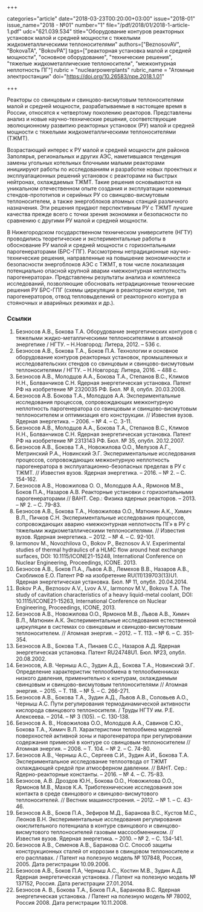 +++

categories="article"
date="2018-03-23T00:20:00+03:00"
issue="2018-01"
issue_name="2018 - №01"
number="1"
file="/pdf/2018/01/2018-1-article-1.pdf"
udc="621.039.534"
title="Оборудование контуров реакторных установок малой и средней мощности с тяжелыми жидкометаллическими теплоносителями"
authors=["BeznosovAV", "BokovaTA", "BokovPA"]
tags=["реакторная установка малой и средней мощности", "основное оборудование", "технические решения", "тяжелые жидкометаллические теплоносители", "межконтурная неплотность ПГ"]
rubric = "nuclearpowerplants"
rubric_name = "Aтомные электростанции"
doi="https://doi.org/10.26583/npe.2018.1.01"

+++

Реакторы со свинцовым и свинцово-висмутовым теплоносителями малой и средней мощности, разрабатываемые в настоящее время в России, относятся к четвертому поколению реакторов. Представлены анализ и новые научно-технические решения, соответствующие эволюционному развитию реакторных установок (РУ) малой и средней мощности с тяжелыми жидкометаллическими теплоносителями (ТЖМТ).

Возрастающий интерес к РУ малой и средней мощности для районов Заполярья, региональных и других АЭС, наметившаяся тенденция замены угольных котельных блочными малыми реакторами инициируют работы по исследованиям и разработке новых проектных и эксплуатационных решений установок с реакторами на быстрых нейтронах, охлаждаемых ТЖМТ. Такие решения основываются на уникальном отечественном опыте создания и эксплуатации наземных стендов-прототипов и серийных РУ со свинцово-висмутовым теплоносителем, а также энергоблоков атомных станций различного назначения. Эти решения придают перспективным РУ с ТЖМТ лучшие качества прежде всего с точки зрения экономики и безопасности по сравнению с другими РУ малой и средней мощности.

В Нижегородском государственном техническом университете (НГТУ) проводились теоретические и экспериментальные работы в обоснование РУ малой и средней мощности с горизонтальными парогенераторами (БРС-ГПГ). Рассмотрены нетрадиционные научно-технические решения, направленные на повышение экономичности и безопасности энергоблоков АЭС с ТЖМТ, в том числе локализация потенциально опасной крупной аварии «межконтурная неплотность парогенератора». Представлены результаты анализа и комплекса исследований, позволяющие обосновать нетрадиционные технические решения РУ БРС-ГПГ (схемы циркуляции в реакторном контуре, тип парогенераторов, отвод тепловыделений от реакторного контура в стояночных и аварийных режимах и др.).

### Ссылки

1. Безносов А.В., Бокова Т.А. Оборудование энергетических контуров с тяжелыми жидко-металлическими теплоносителями в атомной энергетике / НГТУ. – Н.Новгород: Литера, 2012. – 536 с.
2. Безносов А.В., Бокова Т.А., Боков П.А. Технологии и основное оборудование контуров реакторных установок, промышленных и исследовательских стендов со свинцовым и свинцово-висмутовым теплоносителями / НГТУ. – Н.Новгород: Литера, 2016. – 488 с.
3. Безносов А.В., Молодцов А.А., Бокова Т.А., Степанов В.С., Климов Н.Н., Болванчиков С.Н. Ядерная энергетическая установка. Патент РФ на изобретение № 2320035 РФ. Бюл. № 8, опубл. 20.03.2008.
4. Безносов А.В. Бокова Т.А., Молодцов А.А. Экспериментальные исследования процессов, сопровождающих межконтурную неплотность парогенератора со свинцовым и свинцово-висмутовым теплоносителем и оптимизация его конструкции. // Известия вузов. Ядерная энергетика. – 2006. – № 4. – С. 3-11.
5. Безносов А.В., Молодцов А.А., Бокова Т.А., Степанов В.С., Климов Н.Н., Болванчиков С.Н. Ядерная энергетическая установка. Патент РФ на изобретение № 2313143 РФ. Бюл. № 35, опубл. 20.12.2007.
6. Безносов А.В., Бокова Т.А., Новожилова О.О., Мелузов А.Г., Метринский Р.А., Новинский Э.Г. Экспериментальные исследования процессов, сопровождающих межконтурную неплотность парогенератора в эксплуатационно-безопасных пределах в РУ с ТЖМТ. // Известия вузов. Ядерная энергетика. – 2016. – № 2. – С. 154-162.
7. Безносов А.В., Новожилова О. О., Молодцов А.А., Ярмонов М.В., Боков П.А., Назаров А.В. Реакторные установки с горизонтальными парогенераторами // ВАНТ. Сер.: Физика ядерных реакторов. – 2013. – № 2. – С. 79-83.
8. Безносов А.В., Бокова Т.А., Новожилова О.О., Матюнин А.К., Химич В.Л., Пичков С.Н. Экспериментальные исследования процессов, сопровождающих аварию «межконтурная неплотность ПГ» в РУ с тяжелыми жидкометаллическими теплоносителями. // Известия вузов. Ядерная энергетика. – 2012. – № 4. – С. 92-101.
9. Iarmonov M., Novozhilova O., Bokov P., Beznosov A.V. Experimental studies of thermal hydraulics of a HLMC flow around heat exchange surfaces, DOI: 10.1115/ICONE21-15248, International Conference on Nuclear Engineering, Proceedings, ICONE. 2013.
10. Безносов А.В., Боков П.А., Львов А.В., Лемехов В.В., Назаров А.В., Скобликов Е.О. Патент РФ на изобретение RU(11)139703(13)U1. Ядерная энергетическая установка. Бюл. № 11, опубл. 20.04.2014.
11. Bokov P.A., Beznosov A.V., Lvov A.V., Iarmonov M.V., Bokova T.A. The study of cavitation characteristics of a heavy liquid-metal coolant, DOI: 10.1115/ICONE21-15263, International Conference on Nuclear Engineering, Proceedings, ICONE, 2013.
12. Безносов А.В., Новожилова О.О., Ярмонов М.В., Львов А.В., Химич В.Л., Матюнин А.К. Экспериментальные исследования естественной циркуляции в системах со свинцовым и свинцово-висмутовым теплоносителем. // Атомная энергия. – 2012. – Т. 113. – № 6. – С. 351-354.
13. Безносов А.В., Бокова Т.А., Пинаев С.С., Назаров А.Д. Ядерная энергетическая установка. Патент RU24748U1. Бюл. №23, опубл. 20.08.2002.
14. Безносов, А.В. Черныш А.С., Зудин А.Д., Бокова Т.А., Новинский Э.Г. Определение характеристик теплообмена в теплообменниках низкого давления, применительно к контурам, охлаждаемым свинцовым и свинцово-висмутовым теплоносителями // Атомная энергия. – 2015. – Т. 118. – № 5. – С. 266-271.
15. Безносов А.В., Бокова Т.А., Зудин А.Д., Львов А.В., Соловьев А.О., Черныш А.С. Пути регулирования термодинамической активности кислорода свинцового теплоносителя. / Труды НГТУ им. Р.Е. Алексеева. – 2014. – № 3 (105). – С. 130-138.
16. Безносов А. В., Новожилова О.О., Молодцов А.А., Савинов С.Ю., Бокова Т.А., Химич В.Л. Характеристики теплообмена моделей поверхностей активной зоны и парогенератора при регулировании содержания примесей в контуре со свинцовым теплоносителем // Атомная энергия. – 2008. – Т. 104. – № 2. – С. 74-80.
17. Безносов А.В., Черныш А.С., Сергеев С.И., Зудин А.И., Бокова Т.А. Экспериментальное исследование теплоотвода от ТЖМТ охлаждающей средой при атмосферном давлении. // ВАНТ. Сер.: Ядерно-реакторные константы. – 2016. – № 4. – С. 75-83.
18. Безносов, А.В. Дроздов Ю.Н., Бокова О.О., Новожилова О.О., Ярмонов М.В., Махов К.А. Триботехнические исследования зон контакта в среде свинцового и свинцово-висмутового теплоносителей. // Вестник машиностроения. – 2012. – № 1. – С. 43-46.
19. Безносов А.В., Боков П.А., Зефиров М.Д., Баранова В.С., Кустов М.С., Леонов В.Н. Экспериментальные исследования регулирования окислительного потенциала в контуре свинцового и свинцово-висмутового теплоносителей газовым массообменником. // Известия вузов. Ядерная энергетика. – 2010. – № 2. – С. 134-141.
20. Безносов А.В., Семенов А.В., Баранова О.С. Способ защиты конструкционных сталей от коррозии в свинцовом теплоносителе и его расплавах. / Патент на полезную модель № 107848, Россия, 2005. Дата регистрации 10.09.2006.
21. Безносов А.В., Боков П.А, Черныш А.С., Костин М.В., Зудин А.Д. Ядерная энергетическая установка. / Патент на полезную модель № 137152, Россия. Дата регистрации 27.01.2014.
22. Безносов А. В., Бокова Т.А., Боков П.А., Баранова В.С. Ядерная энергетическая установка. / Патент на полезную модель № 78002, Россия 2008. Дата регистрации 10.11.2008.